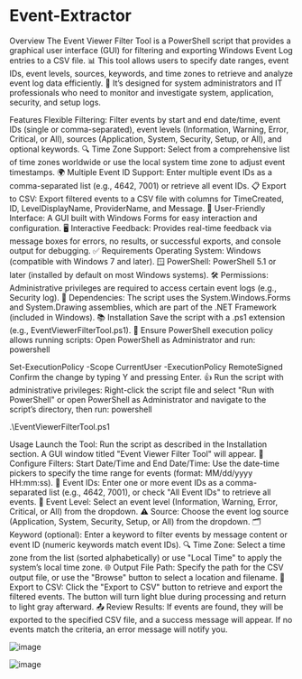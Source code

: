 # Event-Extractor

Overview
The Event Viewer Filter Tool is a PowerShell script that provides a graphical user interface (GUI) for filtering and exporting Windows Event Log entries to a CSV file. 📊 This tool allows users to specify date ranges, event IDs, event levels, sources, keywords, and time zones to retrieve and analyze event log data efficiently. 🚀 It’s designed for system administrators and IT professionals who need to monitor and investigate system, application, security, and setup logs.

Features
Flexible Filtering: Filter events by start and end date/time, event IDs (single or comma-separated), event levels (Information, Warning, Error, Critical, or All), sources (Application, System, Security, Setup, or All), and optional keywords. 🔍
Time Zone Support: Select from a comprehensive list of time zones worldwide or use the local system time zone to adjust event timestamps. 🌍
Multiple Event ID Support: Enter multiple event IDs as a comma-separated list (e.g., 4642, 7001) or retrieve all event IDs. 📋
Export to CSV: Export filtered events to a CSV file with columns for TimeCreated, ID, LevelDisplayName, ProviderName, and Message. 📝
User-Friendly Interface: A GUI built with Windows Forms for easy interaction and configuration. 🖥️
Interactive Feedback: Provides real-time feedback via message boxes for errors, no results, or successful exports, and console output for debugging. ✅
Requirements
Operating System: Windows (compatible with Windows 7 and later). 🪟
PowerShell: PowerShell 5.1 or later (installed by default on most Windows systems). 🛠️
Permissions: Administrative privileges are required to access certain event logs (e.g., Security log). 🔐
Dependencies: The script uses the System.Windows.Forms and System.Drawing assemblies, which are part of the .NET Framework (included in Windows). 📚
Installation
Save the script with a .ps1 extension (e.g., EventViewerFilterTool.ps1). 💾
Ensure PowerShell execution policy allows running scripts:
Open PowerShell as Administrator and run:
powershell

Set-ExecutionPolicy -Scope CurrentUser -ExecutionPolicy RemoteSigned
Confirm the change by typing Y and pressing Enter. 👍
Run the script with administrative privileges:
Right-click the script file and select "Run with PowerShell" or open PowerShell as Administrator and navigate to the script’s directory, then run:
powershell

.\EventViewerFilterTool.ps1

Usage
Launch the Tool: Run the script as described in the Installation section. A GUI window titled "Event Viewer Filter Tool" will appear. 🚀
Configure Filters:
Start Date/Time and End Date/Time: Use the date-time pickers to specify the time range for events (format: MM/dd/yyyy HH:mm:ss). 📅
Event IDs: Enter one or more event IDs as a comma-separated list (e.g., 4642, 7001), or check "All Event IDs" to retrieve all events. 🔢
Event Level: Select an event level (Information, Warning, Error, Critical, or All) from the dropdown. ⚠️
Source: Choose the event log source (Application, System, Security, Setup, or All) from the dropdown. 🗂️
Keyword (optional): Enter a keyword to filter events by message content or event ID (numeric keywords match event IDs). 🔍
Time Zone: Select a time zone from the list (sorted alphabetically) or use "Local Time" to apply the system’s local time zone. 🌐
Output File Path: Specify the path for the CSV output file, or use the "Browse" button to select a location and filename. 📂
Export to CSV: Click the "Export to CSV" button to retrieve and export the filtered events. The button will turn light blue during processing and return to light gray afterward. 📤
Review Results: If events are found, they will be exported to the specified CSV file, and a success message will appear. If no events match the criteria, an error message will notify you.



![image](https://github.com/user-attachments/assets/c607861c-bf15-45e3-98ad-8cd0bee35fe2)






![image](https://github.com/user-attachments/assets/9648f95b-ee3d-462a-a442-ac614878a068)
